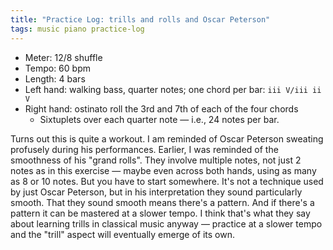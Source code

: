 ```yaml
---
title: "Practice Log: trills and rolls and Oscar Peterson"
tags: music piano practice-log
---
```


- Meter: 12/8 shuffle
- Tempo: 60 bpm
- Length: 4 bars
- Left hand: walking bass, quarter notes; one chord per bar: `iii V/iii ii V`
- Right hand: ostinato roll the 3rd and 7th of each of the four chords
  - Sixtuplets over each quarter note — i.e., 24 notes per bar.

Turns out this is quite a workout. I am reminded of Oscar Peterson sweating profusely during his performances. Earlier, I was reminded of the smoothness of his "grand rolls". They involve multiple notes, not just 2 notes as in this exercise — maybe even across both hands, using as many as 8 or 10 notes. But you have to start somewhere. It's not a technique used by just Oscar Peterson, but in his interpretation they sound particularly smooth. That they sound smooth means there's a pattern. And if there's a pattern it can be mastered at a slower tempo. I think that's what they say about learning trills in classical music anyway — practice at a slower tempo and the "trill" aspect will eventually emerge of its own.
